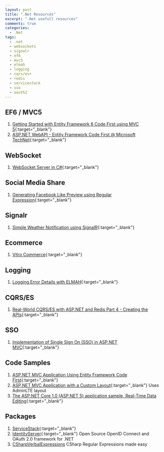 ```yaml
---
layout: post
title: ".Net Resources"
excerpt: ".Net usefull resources"
comments: true
categories:
  - .Net
tags: 
  - .net
  - websockets
  - signalr
  - ef6
  - mvc5
  - elmah
  - logging
  - cqrs/es+
  - redis
  - servicestack
  - sso
  - oauth2
---
```


## EF6 / MVC5
1. [Getting Started with Entity Framework 6 Code First using MVC 5](http://www.asp.net/mvc/overview/getting-started/getting-started-with-ef-using-mvc/creating-an-entity-framework-data-model-for-an-asp-net-mvc-application){:target="_blank"}
2. [ASP.NET WebAPI - Entity Framework Code First @ Microsoft TechNet](http://social.technet.microsoft.com/wiki/contents/articles/26795.asp-net-webapi-entity-framework-code-first.aspx){:target="_blank"}

## WebSocket
1. [WebSocket Server in C#](http://www.codeproject.com/Articles/1063910/WebSocket-Server-in-Csharp){:target="_blank"}

## Social Media Share
1. [Generating Facebook Like Preview using Regular Expression](http://www.codeproject.com/Articles/1120681/Generating-Facebook-Like-Preview-using-Regular-Exp){:target="_blank"}

## Signalr
1. [Simple Weather Notification using SignalR](http://www.codeproject.com/Articles/1115408/Simple-Weather-Notification-using-SignalR){:target="_blank"}

## Ecommerce
1. [Vitro Commerce](https://github.com/VirtoCommerce/vc-platform){:target="_blank"} 

## Logging
1. [Logging Error Details with ELMAH](http://www.asp.net/web-forms/overview/older-versions-getting-started/deploying-web-site-projects/logging-error-details-with-elmah-cs){:target="_blank"}

## CQRS/ES
1. [Real-World CQRS/ES with ASP.NET and Redis Part 4 - Creating the APIs](https://www.exceptionnotfound.net/real-world-cqrs-es-with-asp-net-and-redis-part-4-creating-the-apis/){:target="_blank"}

## SSO
1. [Implementation of Single Sign On (SSO) in ASP.NET MVC](http://www.codeproject.com/Articles/1140228/Implementation-of-Single-Sign-On-SSO-in-ASP-NET-MV){:target="_blank"}

## Code Samples
1. [ASP.NET MVC Application Using Entity Framework Code First](https://code.msdn.microsoft.com/ASPNET-MVC-Application-b01a9fe8?SRC=VSIDE){:target="_blank"}
2. [ASP.NET MVC Application with a Custom Layout](https://code.msdn.microsoft.com/ASPNET-MVC-Application-b4b0dc3f){:target="_blank"} Uses AdminLTE layout
3. [The ASP.NET Core 1.0 (ASP.NET 5) application sample, Real-Time Data Editing](https://code.msdn.microsoft.com/The-ASPNET-vNext-Real-Time-b1d27fe4){:target="_blank"}

## Packages
1. [ServiceStack](https://servicestack.net/){:target="_blank"}
2. [IdentityServer](https://identityserver.io/){:target="_blank"} Open Source OpenID Connect and OAuth 2.0 framework for .NET
3. [CSharpVerbalExpressions](https://github.com/VerbalExpressions/CSharpVerbalExpressions) CSharp Regular Expressions made easy

